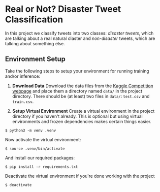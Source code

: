 # Real or Not? Disaster Tweet Classification

In this project we classify tweets into two classes: *disaster tweets*, which
are talking about a real natural diaster and *non-disaster* tweets, which are
talking about something else.

## Environment Setup

Take the following steps to setup your environment for running training and/or
inference:

1. **Download Data**
Download the data files from the
[Kaggle Competition webpage](https://www.kaggle.com/c/nlp-getting-started/data)
and place them a directory named `data/` in the project directory. There should
be (at least) two files in `data/`: `test.csv` and `train.csv`.

2. **Setup Virtual Environment**
Create a virtual environment in the project directory if you haven't already.
This is optional but using virtual environments and frozen dependencies makes
certain things easier.

```
$ python3 -m venv .venv
```

Now activate the virtual environment:

```
$ source .venv/bin/activate
```

And install our required packages:

```
$ pip install -r requirements.txt
```

Deactivate the virtual environment if you're done working with the project

```
$ deactivate
```

